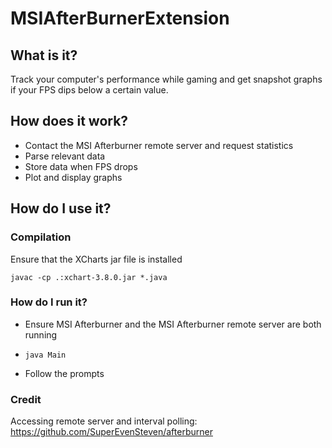 # MSIAfterBurnerExtension

## What is it?

  Track your computer's performance while gaming and get snapshot graphs if your FPS dips below a certain value.
  
## How does it work?

  - Contact the MSI Afterburner remote server and request statistics
  - Parse relevant data 
  - Store data when FPS drops
  - Plot and display graphs

## How do I use it?

### Compilation 

  Ensure that the XCharts jar file is installed

  `javac -cp .:xchart-3.8.0.jar *.java`
  
  
### How do I run it?

  - Ensure MSI Afterburner and the MSI Afterburner remote server are both running
   
  - `java Main`
  
  - Follow the prompts

### Credit 

  Accessing remote server and interval polling: https://github.com/SuperEvenSteven/afterburner
